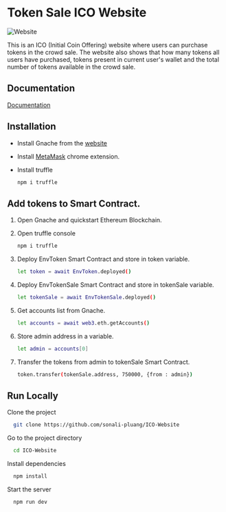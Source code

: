 
# Token Sale ICO Website

![Website](https://drive.google.com/file/d/1gM-d3sCjYpalow32RV9qOlCl1wztBJjK/view)

This is an ICO (Initial Coin Offering) website where users can purchase tokens in the crowd sale.
The website also shows that how many tokens all users have purchased, tokens present in current user's wallet  and the total number of tokens available in the crowd sale.


## Documentation

[Documentation](https://emasdigi.atlassian.net/wiki/spaces/CS/pages/2890989617/Pluang+Token)


## Installation

- Install Gnache from the [website](https://trufflesuite.com/ganache/index.html)
- Install [MetaMask](https://chrome.google.com/webstore/detail/metamask/nkbihfbeogaeaoehlefnkodbefgpgknn) chrome extension.
- Install truffle 

    ```bash
    npm i truffle
    ```

## Add tokens to Smart Contract.

 1. Open Gnache and quickstart Ethereum Blockchain.

 1. Open truffle console

    ```bash
    npm i truffle
    ```

2. Deploy EnvToken Smart Contract and store in token variable.

     ```bash
    let token = await EnvToken.deployed()
    ```

3. Deploy EnvTokenSale Smart Contract and store in tokenSale variable.

     ```bash
    let tokenSale = await EnvTokenSale.deployed()
    ```
4. Get accounts list from Gnache.

     ```bash
    let accounts = await web3.eth.getAccounts()
    ```
5. Store admin address in a variable.

     ```bash
    let admin = accounts[0]
    ```
6. Transfer the tokens from admin to tokenSale Smart Contract.

     ```bash
    token.transfer(tokenSale.address, 750000, {from : admin})
    ```


## Run Locally

Clone the project

```bash
  git clone https://github.com/sonali-pluang/ICO-Website
```

Go to the project directory

```bash
  cd ICO-Website
```

Install dependencies

```bash
  npm install
```

Start the server

```bash
  npm run dev
```






